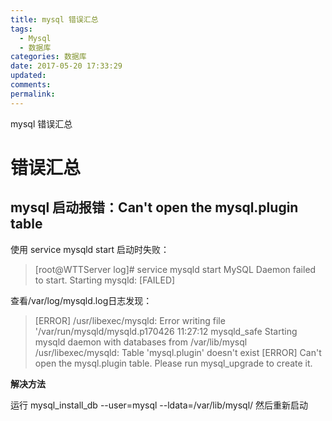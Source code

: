 ```yaml
---
title: mysql 错误汇总
tags:
  - Mysql
  - 数据库
categories: 数据库
date: 2017-05-20 17:33:29
updated:
comments:
permalink:
---
```



mysql 错误汇总

<!--more-->

# 错误汇总

## mysql 启动报错：Can't open the mysql.plugin table

使用 service mysqld start 启动时失败：

> [root@WTTServer log]# service mysqld start
  MySQL Daemon failed to start.
  Starting mysqld:                                           [FAILED]

查看/var/log/mysqld.log日志发现：

> [ERROR] /usr/libexec/mysqld: Error writing file '/var/run/mysqld/mysqld.p170426 11:27:12 mysqld_safe Starting mysqld daemon with databases from /var/lib/mysql
  /usr/libexec/mysqld: Table 'mysql.plugin' doesn't exist
  [ERROR] Can't open the mysql.plugin table. Please run mysql_upgrade to create it.
  
**解决方法**

运行 mysql_install_db --user=mysql --ldata=/var/lib/mysql/  然后重新启动